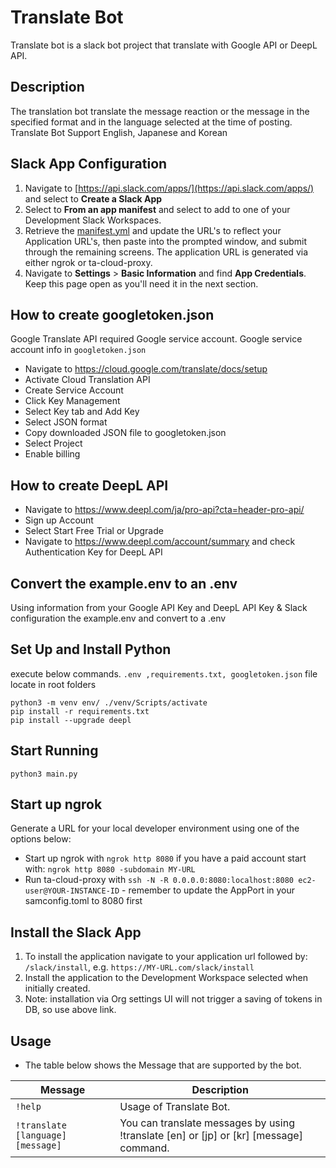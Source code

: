 # Translate Bot
Translate bot is a slack bot project that translate with Google API or DeepL API.

## Description
The translation bot translate the message reaction or the message in the specified format and in the language selected at the time of posting. 
Translate Bot Support English, Japanese and Korean

## Slack App Configuration

1. Navigate to [https://api.slack.com/apps/](https://api.slack.com/apps/) and select to **Create a Slack App**
2. Select to **From an app manifest** and select to add to one of your Development Slack Workspaces.
3. Retrieve the [manifest.yml](manifest.yml) and update the URL's to reflect your Application URL's, then paste into the prompted window, and submit through the remaining screens. The application URL is generated via either ngrok or ta-cloud-proxy.
4. Navigate to **Settings** > **Basic Information** and find **App Credentials**. Keep this page open as you'll need it in the next section.

## How to create googletoken.json
Google Translate API required Google service account.
Google service account info in `googletoken.json`

* Navigate to https://cloud.google.com/translate/docs/setup
* Activate Cloud Translation API
* Create Service Account
* Click Key Management
* Select Key tab and Add Key
* Select JSON format
* Copy downloaded JSON file to googletoken.json
* Select Project
* Enable billing

## How to create DeepL API
* Navigate to https://www.deepl.com/ja/pro-api?cta=header-pro-api/
* Sign up Account
* Select Start Free Trial or Upgrade 
* Navigate to https://www.deepl.com/account/summary and check Authentication Key for DeepL API

## Convert the example.env to an .env
Using information from your Google API Key and DeepL API Key & Slack configuration the example.env and convert to a .env

## Set Up and Install Python
execute below commands. `.env ,requirements.txt, googletoken.json` file locate in root folders
```
python3 -m venv env/ ./venv/Scripts/activate
pip install -r requirements.txt
pip install --upgrade deepl
```

## Start Running 
```
python3 main.py
```

## Start up ngrok

Generate a URL for your local developer environment using one of the options below:

-   Start up ngrok with `ngrok http 8080` if you have a paid account start with: `ngrok http 8080 -subdomain MY-URL`
-   Run ta-cloud-proxy with `ssh -N -R 0.0.0.0:8080:localhost:8080 ec2-user@YOUR-INSTANCE-ID` - remember to update the AppPort in your samconfig.toml to 8080 first

## Install the Slack App

1. To install the application navigate to your application url followed by: `/slack/install`, e.g. `https://MY-URL.com/slack/install`
2. Install the application to the Development Workspace selected when initially created.
3. Note: installation via Org settings UI will not trigger a saving of tokens in DB, so use above link.

## Usage 
- The table below shows the Message that are supported by the bot.

| Message           | Description                                                                        |
|------------------------|------------------------------------------------------------------------------------|
| `!help`    | Usage of Translate Bot.                                 |
| `!translate [language] [message]`    | You can translate messages by using !translate [en] or [jp] or [kr] [message] command.            |


